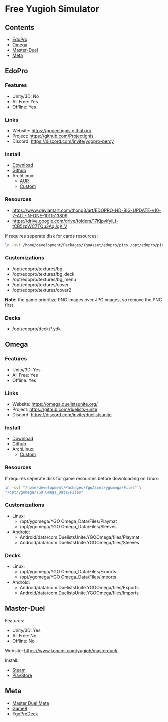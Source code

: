 # Free Yugioh Simulator

## Contents
- [EdoPro](#edopro)
- [Omega](#omega)
- [Master-Duel](#master-duel)
- [Meta](#meta)

## EdoPro

### Features
- Unity/3D: No
- All Free: Yes
- Offline: Yes

### Links
- Website: https://projectignis.github.io/
- Project: https://github.com/ProjectIgnis
- Discord: https://discord.com/invite/ygopro-percy

### Install
- [Download](https://projectignis.github.io/download.html)
- [Github](https://github.com/ProjectIgnis/edopro-assets/releases)
- ArchLinux:
    + [AUR](https://aur.archlinux.org/packages/edopro-bin)
    + [Custom](https://github.com/mekatronik-achmadi/archmate/tree/main/pkgbuilds/unused/yugioh/edopro/)

### Resources
- https://www.deviantart.com/thong3/art/EDOPRO-HD-BIG-UPDATE-v10-7-ALL-IN-ONE-1011513809
- https://drive.google.com/drive/folders/17KjpvifyiLf-tCB5zpWC7TQu3AqJgK_V

If requires seperate disk for cards resources:

```sh
ln -svf /home/development/Packages/YgoAsset/edopro/pics /opt/edopro/pics
```

### Customizations
- /opt/edopro/textures/bg
- /opt/edopro/textures/bg_deck
- /opt/edopro/textures/bg_menu
- /opt/edopro/textures/cover
- /opt/edopro/textures/cover2

**Note:** the game prioritize PNG images over JPG images, so remove the PNG first

### Decks
- /opt/edopro/deck/*.ydk

## Omega

### Features
- Unity/3D: Yes
- All Free: Yes
- Offline: Yes

### Links
- Website: https://omega.duelistsunite.org/
- Project: https://github.com/duelists-unite
- Discord: https://discord.com/invite/duelistsunite

### Install
- [Download](https://omega.duelistsunite.org/)
- [Github](https://github.com/duelists-unite/omega-releases/releases/)
- ArchLinux:
    + [Custom](https://github.com/mekatronik-achmadi/archmate/tree/main/pkgbuilds/unused/yugioh/ygomega/)

### Resources

If requires seperate disk for game resources before downloading on Linux:

```sh
ln -svf "/home/development/Packages/YgoAsset/ygomega/Files" \
"/opt/ygomega/YGO Omega_Data/Files"
```

### Customizations
- Linux:
    + /opt/ygomega/YGO Omega_Data/Files/Playmat
    + /opt/ygomega/YGO Omega_Data/Files/Sleeves
- Android:
    + Android/data/com.DuelistsUnite.YGOOmega/files/Playmat
    + Android/data/com.DuelistsUnite.YGOOmega/files/Sleeves

### Decks
- Linux:
    + /opt/ygomega/YGO Omega_Data/Files/Exports
    + /opt/ygomega/YGO Omega_Data/Files/Imports
- Android:
    + Android/data/com.DuelistsUnite.YGOOmega/files/Exports
    + Android/data/com.DuelistsUnite.YGOOmega/files/Imports

## Master-Duel

Features:
- Unity/3D: Yes
- All Free: No
- Offline: No

Website: https://www.konami.com/yugioh/masterduel/

Install:
- [Steam](https://store.steampowered.com/app/1449850/YuGiOh_Master_Duel/)
- [PlayStore](https://play.google.com/store/apps/details?id=jp.konami.masterduel)

## Meta
- [Master Duel Meta](https://www.masterduelmeta.com/)
- [Game8](https://game8.co/games/Yu-Gi-Oh-Master-Duel/)
- [YgoProDeck](https://ygoprodeck.com/)


